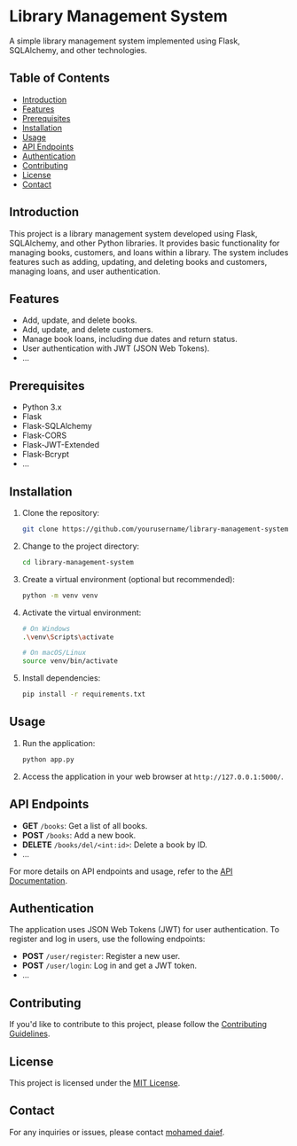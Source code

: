 # Library Management System

A simple library management system implemented using Flask, SQLAlchemy, and other technologies.

## Table of Contents

- [Introduction](#introduction)
- [Features](#features)
- [Prerequisites](#prerequisites)
- [Installation](#installation)
- [Usage](#usage)
- [API Endpoints](#api-endpoints)
- [Authentication](#authentication)
- [Contributing](#contributing)
- [License](#license)
- [Contact](#contact)

## Introduction

This project is a library management system developed using Flask, SQLAlchemy, and other Python libraries. It provides basic functionality for managing books, customers, and loans within a library. The system includes features such as adding, updating, and deleting books and customers, managing loans, and user authentication.

## Features

- Add, update, and delete books.
- Add, update, and delete customers.
- Manage book loans, including due dates and return status.
- User authentication with JWT (JSON Web Tokens).
- ...

## Prerequisites

- Python 3.x
- Flask
- Flask-SQLAlchemy
- Flask-CORS
- Flask-JWT-Extended
- Flask-Bcrypt
- ...

## Installation

1. Clone the repository:

    ```bash
    git clone https://github.com/yourusername/library-management-system.git
    ```

2. Change to the project directory:

    ```bash
    cd library-management-system
    ```

3. Create a virtual environment (optional but recommended):

    ```bash
    python -m venv venv
    ```

4. Activate the virtual environment:

    ```bash
    # On Windows
    .\venv\Scripts\activate

    # On macOS/Linux
    source venv/bin/activate
    ```

5. Install dependencies:

    ```bash
    pip install -r requirements.txt
    ```

## Usage

1. Run the application:

    ```bash
    python app.py
    ```

2. Access the application in your web browser at `http://127.0.0.1:5000/`.

## API Endpoints

- **GET** `/books`: Get a list of all books.
- **POST** `/books`: Add a new book.
- **DELETE** `/books/del/<int:id>`: Delete a book by ID.
- ...

For more details on API endpoints and usage, refer to the [API Documentation](API_DOCUMENTATION.md).

## Authentication

The application uses JSON Web Tokens (JWT) for user authentication. To register and log in users, use the following endpoints:

- **POST** `/user/register`: Register a new user.
- **POST** `/user/login`: Log in and get a JWT token.
- ...

## Contributing

If you'd like to contribute to this project, please follow the [Contributing Guidelines](CONTRIBUTING.md).

## License

This project is licensed under the [MIT License](LICENSE).

## Contact

For any inquiries or issues, please contact [mohamed daief](mohameddaief.@gmail.com).
